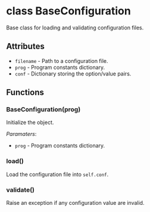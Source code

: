 # class BaseConfiguration

Base class for loading and validating configuration files.

## Attributes

* `filename` - Path to a configuration file.
* `prog` - Program constants dictionary.
* `conf` - Dictionary storing the option/value pairs. 

## Functions

### BaseConfiguration(prog)

Initialize the object.

_Paramaters_:

* `prog` - Program constants dictionary.

### load()

Load the configuration file into `self.conf`.

### validate()

Raise an exception if any configuration value are invalid.
